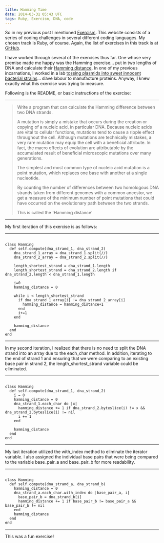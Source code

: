 ```yaml
---
title: Hamming Time
date: 2014-03-31 05:43 UTC
tags: Ruby, Exercism, DNA, code
---
```


So in my previous post I mentioned [Exercism](http://exercism.io/). This website consists of a series of coding challenges in several different coding languages. My chosen track is Ruby, of course. Again, the list of exercises in this track is at [GitHub](https://github.com/exercism/xruby/blob/master/EXERCISES.txt).

I have worked through several of the exercises thus far. One whose very premise made me happy was the Hamming exercise... put in two lengths of DNA and calculate their [Hamming distance](http://en.wikipedia.org/wiki/Hamming_distance). In one of my previous incarnations, I worked in a lab [tossing plasmids into sweet innocent bacterial strains](http://en.wikipedia.org/wiki/Molecular_cloning)... slave labour to manufacture proteins. Anyway, I knew exactly what this exercise was trying to measure.

Following is the README, or basic instructions of the exercise:
***
> Write a program that can calculate the Hamming difference between two DNA strands.
>
> A mutation is simply a mistake that occurs during the creation or copying of a nucleic acid, in particular DNA. Because nucleic acids are vital to cellular functions, mutations tend to cause a ripple effect throughout the cell. Although mutations are technically mistakes, a very rare mutation may equip the cell with a beneficial attribute. In fact, the macro effects of evolution are attributable by the accumulated result of beneficial microscopic mutations over many generations.
>
> The simplest and most common type of nucleic acid mutation is a point mutation, which replaces one base with another at a single nucleotide.
>
> By counting the number of differences between two homologous DNA strands taken from different genomes with a common ancestor, we get a measure of the minimum number of point mutations that could have occurred on the evolutionary path between the two strands.
>
> This is called the 'Hamming distance'
***

My first iteration of this exercise is as follows:

***
<pre><code>
class Hamming
  def self.compute(dna_strand_1, dna_strand_2)
    dna_strand_1_array = dna_strand_1.split(//)
    dna_strand_2_array = dna_strand_2.split(//)

    length_shortest_strand = dna_strand_1.length
    length_shortest_strand = dna_strand_2.length if dna_strand_2.length < dna_strand_1.length

    i=0
    hamming_distance = 0

    while i < length_shortest_strand
      if dna_strand_1_array[i] != dna_strand_2_array[i]
        hamming_distance = hamming_distance+1
      end
      i+=1
    end

    hamming_distance
  end
end
</code></pre>
***

In my second iteration, I realized that there is no need to split the DNA strand into an array due to the each\_char method. In addition, iterating to the end of strand 1 and ensuring that we were comparing to an existing base pair in strand 2, the length\_shortest\_strand variable could be eliminated.

***
<pre><code>
class Hamming
  def self.compute(dna_strand_1, dna_strand_2)
    i = 0
    hamming_distance = 0
    dna_strand_1.each_char do |x|
      hamming_distance += 1 if dna_strand_2.byteslice(i) != x && dna_strand_2.byteslice(i) != nil
      i += 1
    end

    hamming_distance
  end
end
</code></pre>
***

My last iteration utilized the with\_index method to eliminate the iterator variable. I also assigned the individual base pairs that were being compared to the variable base\_pair\_a and base\_pair\_b for more readability.

***
<pre><code>
class Hamming
  def self.compute(dna_strand_a, dna_strand_b)
    hamming_distance = 0
    dna_strand_a.each_char.with_index do |base_pair_a, i|
      base_pair_b = dna_strand_b[i]
      hamming_distance += 1 if base_pair_b != base_pair_a && base_pair_b != nil
    end
    hamming_distance
  end
end
</code></pre>
***

This was a fun exercise!

